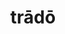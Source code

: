 ---
title: trādō
meaning: to hand over
ch: [seven, 7r]
pos: verb
inf: trādere
secondppstem: trād
infend: ere
thirdpp: trādidī
fourthpp: trāditus
conjugation: third
derivatives: traitor, tradition
six: y
---